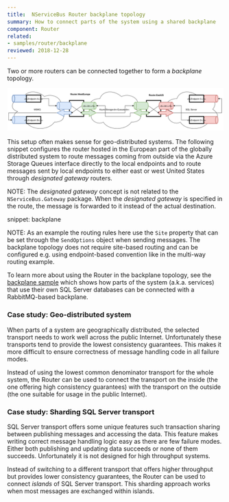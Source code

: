 ```yaml
---
title:  NServiceBus Router backplane topology
summary: How to connect parts of the system using a shared backplane
component: Router
related:
- samples/router/backplane
reviewed: 2018-12-28
---
```


Two or more routers can be connected together to form a _backplane_ topology.

![Backplane](backplane.svg)

This setup often makes sense for geo-distributed systems. The following snippet configures the router hosted in the European part of the globally distributed system to route messages coming from outside via the Azure Storage Queues interface directly to the local endpoints and to route messages sent by local endpoints to either east or west United States through *designated gateway* routers.

NOTE: The *designated gateway* concept is not related to the `NServiceBus.Gateway` package. When the *designated gateway* is specified in the route, the message is forwarded to it instead of the actual destination.

snippet: backplane

NOTE: As an example the routing rules here use the `Site` property that can be set through the `SendOptions` object when sending messages. The backplane topology does not require site-based routing and can be configured e.g. using endpoint-based convention like in the multi-way routing example.

To learn more about using the Router in the backplane topology, see the [backplane sample](/samples/router/backplane) which shows how parts of the system (a.k.a. services) that use their own SQL Server databases can be connected with a RabbitMQ-based backplane.


### Case study: Geo-distributed system

When parts of a system are geographically distributed, the selected transport needs to work well across the public Internet. Unfortunately these transports tend to provide the lowest consistency guarantees. This makes it more difficult to ensure correctness of message handling code in all failure modes.

Instead of using the lowest common denominator transport for the whole system, the Router can be used to connect the transport on the inside (the one offering high consistency guarantees) with the transport on the outside (the one suitable for usage in the public Internet).

### Case study: Sharding SQL Server transport

SQL Server transport offers some unique features such transaction sharing between publishing messages and accessing the data. This feature makes writing correct message handling logic easy as there are few failure modes. Either both publishing and updating data succeeds or none of them succeeds. Unfortunately it is not designed for high throughput systems.

Instead of switching to a different transport that offers higher throughput but provides lower consistency guarantees, the Router can be used to connect *islands* of SQL Server transport. This sharding approach works when most messages are exchanged within islands. 